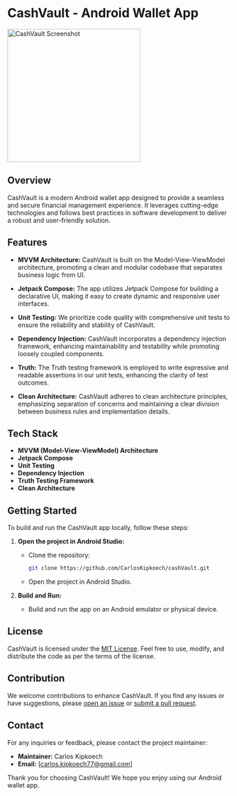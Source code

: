# CashVault - Android Wallet App

<img src="https://github.com/CarlosKipkoech/cashVault/assets/87478982/f70be7a7-fb48-42e9-8dba-c8dd7a9ad057" alt="CashVault Screenshot" width="300">


## Overview

CashVault is a modern Android wallet app designed to provide a seamless and secure financial management experience. It leverages cutting-edge technologies and follows best practices in software development to deliver a robust and user-friendly solution.

## Features

- **MVVM Architecture:** CashVault is built on the Model-View-ViewModel architecture, promoting a clean and modular codebase that separates business logic from UI.

- **Jetpack Compose:** The app utilizes Jetpack Compose for building a declarative UI, making it easy to create dynamic and responsive user interfaces.

- **Unit Testing:** We prioritize code quality with comprehensive unit tests to ensure the reliability and stability of CashVault.

- **Dependency Injection:** CashVault incorporates a dependency injection framework, enhancing maintainability and testability while promoting loosely coupled components.

- **Truth:** The Truth testing framework is employed to write expressive and readable assertions in our unit tests, enhancing the clarity of test outcomes.

- **Clean Architecture:** CashVault adheres to clean architecture principles, emphasizing separation of concerns and maintaining a clear division between business rules and implementation details.

## Tech Stack

- **MVVM (Model-View-ViewModel) Architecture**
- **Jetpack Compose**
- **Unit Testing**
- **Dependency Injection**
- **Truth Testing Framework**
- **Clean Architecture**

## Getting Started

To build and run the CashVault app locally, follow these steps:


1. **Open the project in Android Studio:**
   - Clone the repository:
     ```bash
     git clone https://github.com/CarlosKipkoech/cashVault.git
     ```
   - Open the project in Android Studio.

2. **Build and Run:**
   - Build and run the app on an Android emulator or physical device.

## License

CashVault is licensed under the [MIT License](LICENSE). Feel free to use, modify, and distribute the code as per the terms of the license.

## Contribution

We welcome contributions to enhance CashVault. If you find any issues or have suggestions, please [open an issue](https://github.com/CarlosKipkoech/cashVault/issues) or [submit a pull request](https://github.com/CarlosKipkoech/cashVault/pulls).

## Contact

For any inquiries or feedback, please contact the project maintainer:

- **Maintainer:** Carlos Kipkoech
- **Email:** [carlos.kipkoech77@gmail.com]

Thank you for choosing CashVault! We hope you enjoy using our Android wallet app.
